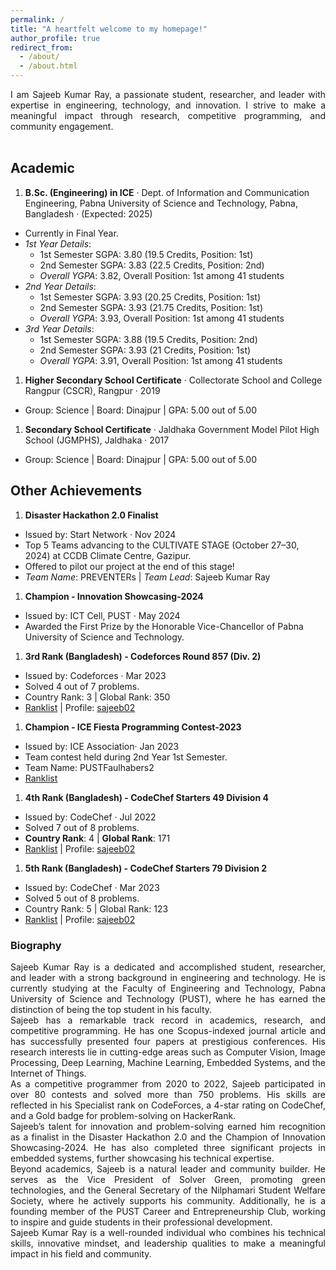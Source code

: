 ```yaml
---
permalink: /
title: "A heartfelt welcome to my homepage!"
author_profile: true
redirect_from: 
  - /about/
  - /about.html
---
```


<div align="justify"> I am Sajeeb Kumar Ray, a passionate student, researcher, and leader with expertise in engineering, technology, and innovation. I strive to make a meaningful impact through research, competitive programming, and community engagement. <br></div>
<br>

Academic
-----

1. **B.Sc. (Engineering) in ICE**
 · Dept. of Information and Communication Engineering, Pabna University of Science and Technology, Pabna, Bangladesh  · (Expected: 2025)
- Currently in Final Year.
- *1st Year Details*:  
  - 1st Semester SGPA: 3.80 (19.5 Credits, Position: 1st)   
  - 2nd Semester SGPA: 3.83 (22.5 Credits, Position: 2nd)   
  - *Overall YGPA*: 3.82, Overall Position: 1st among 41 students
- *2nd Year Details*:  
  - 1st Semester SGPA: 3.93 (20.25 Credits, Position: 1st)   
  - 2nd Semester SGPA: 3.93 (21.75 Credits, Position: 1st)    
  - *Overall YGPA*:  3.93, Overall Position: 1st among 41 students
- *3rd Year Details*:  
  - 1st Semester SGPA: 3.88 (19.5 Credits, Position: 2nd)  
  - 2nd Semester SGPA: 3.93 (21 Credits, Position: 1st)  
  - *Overall YGPA*: 3.91, Overall Position: 1st among 41 students  

1. **Higher Secondary School Certificate**
 · Collectorate School and College Rangpur (CSCR), Rangpur  · 2019
- Group: Science | Board: Dinajpur | GPA: 5.00 out of 5.00 

1. **Secondary School Certificate**
 · Jaldhaka Government Model Pilot High School (JGMPHS), Jaldhaka  · 2017
- Group: Science | Board: Dinajpur | GPA: 5.00 out of 5.00 

Other Achievements
-----

1. **Disaster Hackathon 2.0 Finalist**
- Issued by: Start Network · Nov 2024
- Top 5 Teams advancing to the CULTIVATE STAGE (October 27–30, 2024) at CCDB Climate Centre, Gazipur.  
- Offered to pilot our project at the end of this stage!  
- *Team Name*: PREVENTERs | *Team Lead*: Sajeeb Kumar Ray  

1. **Champion - Innovation Showcasing-2024**
- Issued by: ICT Cell, PUST · May 2024  
- Awarded the First Prize by the Honorable Vice-Chancellor of Pabna University of Science and Technology.  

1. **3rd Rank (Bangladesh) - Codeforces Round 857 (Div. 2)**
- Issued by: Codeforces · Mar 2023  
- Solved 4 out of 7 problems.  
- Country Rank: 3 | Global Rank: 350  
- [Ranklist](https://codeforces.com/contest/1802/standings/participant/151147589#p151147589) | Profile: [sajeeb02](https://codeforces.com/profile/sajeeb02)   
<!-- - ![Codeforces Ranklist](Codeforces_Round_857_Ranklist.jpg) -->

1. **Champion - ICE Fiesta Programming Contest-2023**
- Issued by: ICE Association· Jan 2023  
- Team contest held during 2nd Year 1st Semester.  
- Team Name: PUSTFaulhabers2  
- [Ranklist](https://lightoj.com/contest/icefiesta2023/ranklist)  
<!-- - ![ICE Fiesta Ranklist](ICE_FIESTA_2023_PROGRAMMING_CONTEST_RANKLIST.jpg) -->

1. **4th Rank (Bangladesh) - CodeChef Starters 49 Division 4**
- Issued by: CodeChef · Jul 2022  
- Solved 7 out of 8 problems.  
- **Country Rank**: 4 | **Global Rank**: 171  
- [Ranklist](https://www.codechef.com/rankings/START49D?filterBy=Country%3DBangladesh&itemsPerPage=100&order=asc&page=1&sortBy=rank)  |  Profile: [sajeeb02](https://www.codechef.com/users/sajeeb02)  
<!-- - ![CodeChef Ranklist](CodeChef_Ranklist_START49D.jpg) -->

1. **5th Rank (Bangladesh) - CodeChef Starters 79 Division 2**
- Issued by: CodeChef · Mar 2023  
- Solved 5 out of 8 problems.  
- Country Rank: 5 | Global Rank: 123  
- [Ranklist](https://www.codechef.com/rankings/START79B?filterBy=Country%3DBangladesh&itemsPerPage=100&order=asc&page=1&sortBy=rank)  |  Profile: [sajeeb02](https://www.codechef.com/users/sajeeb02)  
<!-- - ![CodeChef Ranklist](CodeChef_Ranklist_START79B.jpg) -->

<h3> Biography </h3>

<div align="justify">
Sajeeb Kumar Ray is a dedicated and accomplished student, researcher, and leader with a strong background in engineering and technology. He is currently studying at the Faculty of Engineering and Technology, Pabna University of Science and Technology (PUST), where he has earned the distinction of being the top student in his faculty.
<br>
Sajeeb has a remarkable track record in academics, research, and competitive programming. He has one Scopus-indexed journal article and has successfully presented four papers at prestigious conferences. His research interests lie in cutting-edge areas such as Computer Vision, Image Processing, Deep Learning, Machine Learning, Embedded Systems, and the Internet of Things.
<br>
As a competitive programmer from 2020 to 2022, Sajeeb participated in over 80 contests and solved more than 750 problems. His skills are reflected in his Specialist rank on CodeForces, a 4-star rating on CodeChef, and a Gold badge for problem-solving on HackerRank.
<br>
Sajeeb’s talent for innovation and problem-solving earned him recognition as a finalist in the Disaster Hackathon 2.0 and the Champion of Innovation Showcasing-2024. He has also completed three significant projects in embedded systems, further showcasing his technical expertise.
<br>
Beyond academics, Sajeeb is a natural leader and community builder. He serves as the Vice President of Solver Green, promoting green technologies, and the General Secretary of the Nilphamari Student Welfare Society, where he actively supports his community. Additionally, he is a founding member of the PUST Career and Entrepreneurship Club, working to inspire and guide students in their professional development.
<br>
Sajeeb Kumar Ray is a well-rounded individual who combines his technical skills, innovative mindset, and leadership qualities to make a meaningful impact in his field and community.

</div>